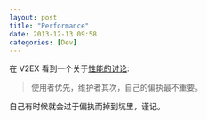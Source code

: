 ```yaml
---
layout: post
title: "Performance"
date: 2013-12-13 09:58
categories: [Dev]
---
```


在 V2EX 看到一个关于[性能的讨论](http://www.v2ex.com/t/83579):

> 使用者优先，维护者其次，自己的偏执最不重要。

自己有时候就会过于偏执而掉到坑里，谨记。

